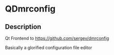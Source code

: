 # QDmrconfig


## Description
Qt Frontend to https://github.com/sergev/dmrconfig

Basically a glorified configuration file editor
